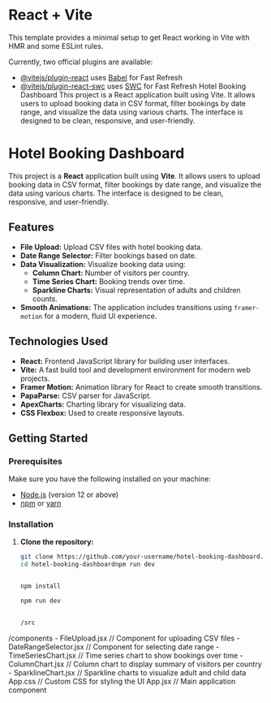 # React + Vite

This template provides a minimal setup to get React working in Vite with HMR and some ESLint rules.

Currently, two official plugins are available:

- [@vitejs/plugin-react](https://github.com/vitejs/vite-plugin-react/blob/main/packages/plugin-react/README.md) uses [Babel](https://babeljs.io/) for Fast Refresh
- [@vitejs/plugin-react-swc](https://github.com/vitejs/vite-plugin-react-swc) uses [SWC](https://swc.rs/) for Fast Refresh
Hotel Booking Dashboard
This project is a React application built using Vite. It allows users to upload booking data in CSV format, filter bookings by date range, and visualize the data using various charts. The interface is designed to be clean, responsive, and user-friendly.

# Hotel Booking Dashboard

This project is a **React** application built using **Vite**. It allows users to upload booking data in CSV format, filter bookings by date range, and visualize the data using various charts. The interface is designed to be clean, responsive, and user-friendly.

## Features

- **File Upload:** Upload CSV files with hotel booking data.
- **Date Range Selector:** Filter bookings based on date.
- **Data Visualization:** Visualize booking data using:
  - **Column Chart:** Number of visitors per country.
  - **Time Series Chart:** Booking trends over time.
  - **Sparkline Charts:** Visual representation of adults and children counts.
- **Smooth Animations:** The application includes transitions using `framer-motion` for a modern, fluid UI experience.

## Technologies Used

- **React:** Frontend JavaScript library for building user interfaces.
- **Vite:** A fast build tool and development environment for modern web projects.
- **Framer Motion:** Animation library for React to create smooth transitions.
- **PapaParse:** CSV parser for JavaScript.
- **ApexCharts:** Charting library for visualizing data.
- **CSS Flexbox:** Used to create responsive layouts.

## Getting Started

### Prerequisites

Make sure you have the following installed on your machine:

- [Node.js](https://nodejs.org/en/) (version 12 or above)
- [npm](https://www.npmjs.com/) or [yarn](https://yarnpkg.com/)

### Installation

1. **Clone the repository:**

   ```bash
   git clone https://github.com/your-username/hotel-booking-dashboard.git
   cd hotel-booking-dashboardnpm run dev


   npm install

   npm run dev


   /src
  /components
    - FileUpload.jsx        // Component for uploading CSV files
    - DateRangeSelector.jsx // Component for selecting date range
    - TimeSeriesChart.jsx   // Time series chart to show bookings over time
    - ColumnChart.jsx       // Column chart to display summary of visitors per country
    - SparklineChart.jsx    // Sparkline charts to visualize adult and child data
  App.css                   // Custom CSS for styling the UI
  App.jsx                   // Main application component

